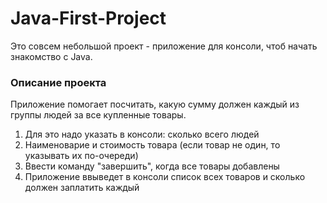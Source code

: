 # Java-First-Project

Это совсем небольшой проект - приложение для консоли, чтоб начать знакомство с Java.

### Описание проекта
Приложение помогает посчитать, какую сумму должен каждый из группы людей за все купленные товары.
1. Для это надо указать в консоли: сколько всего людей
2. Наименоварие и стоимость товара (если товар не один, то указывать их по-очереди)
3. Ввести команду "завершить", когда все товары добавлены
4. Приложение ввыведет в консоли список всех товаров и сколько должен заплатить каждый

